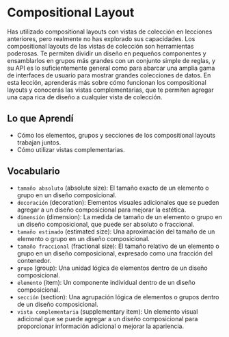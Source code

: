 # Compositional Layout

Has utilizado compositional layouts con vistas de colección en lecciones anteriores, pero realmente no has explorado sus capacidades. Los compositional layouts de las vistas de colección son herramientas poderosas. Te permiten dividir un diseño en pequeños componentes y ensamblarlos en grupos más grandes con un conjunto simple de reglas, y su API es lo suficientemente general como para abarcar una amplia gama de interfaces de usuario para mostrar grandes colecciones de datos.
En esta lección, aprenderás más sobre cómo funcionan los compositional layouts y conocerás las vistas complementarias, que te permiten agregar una capa rica de diseño a cualquier vista de colección.

## Lo que Aprendí
- Cómo los elementos, grupos y secciones de los compositional layouts trabajan juntos.
- Cómo utilizar vistas complementarias.

## Vocabulario
- `tamaño absoluto` (absolute size): El tamaño exacto de un elemento o grupo en un diseño composicional.
- `decoración` (decoration): Elementos visuales adicionales que se pueden agregar a un diseño composicional para mejorar la estética.
- `dimensión` (dimension): La medida de tamaño de un elemento o grupo en un diseño composicional, que puede ser absoluto o fraccional.
- `tamaño estimado` (estimated size): Una aproximación del tamaño de un elemento o grupo en un diseño composicional.
- `tamaño fraccional` (fractional size): El tamaño relativo de un elemento o grupo en un diseño composicional, expresado como una fracción del contenedor.
- `grupo` (group): Una unidad lógica de elementos dentro de un diseño composicional.
- `elemento` (item): Un componente individual dentro de un diseño composicional.
- `sección` (section): Una agrupación lógica de elementos o grupos dentro de un diseño composicional.
- `vista complementaria` (supplementary item): Un elemento visual adicional que se puede agregar a un diseño composicional para proporcionar información adicional o mejorar la apariencia.

